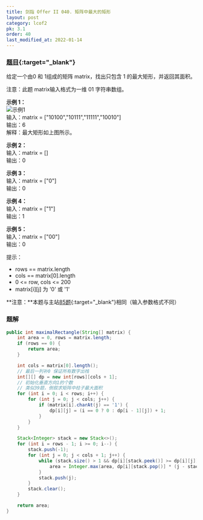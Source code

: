 ```yaml
---
title: 剑指 Offer II 040. 矩阵中最大的矩形
layout: post
category: lcof2
pk: 3.1
order: 40
last_modified_at: 2022-01-14
---
```


### [题目](https://leetcode-cn.com/problems/PLYXKQ/){:target="_blank"}

给定一个由0 和 1组成的矩阵 matrix，找出只包含 1 的最大矩形，并返回其面积。

注意：此题 matrix输入格式为一维 01 字符串数组。

**示例 1：**  
![示例1]({{site.cdn}}/assets/3/040/e1.jpg)  
输入：matrix = ["10100","10111","11111","10010"]  
输出：6  
解释：最大矩形如上图所示。

**示例 2：**  
输入：matrix = []  
输出：0

**示例 3：**  
输入：matrix = ["0"]  
输出：0

**示例 4：**  
输入：matrix = ["1"]  
输出：1

**示例 5：**  
输入：matrix = ["00"]  
输出：0

提示：
- rows == matrix.length
- cols == matrix[0].length
- 0 <= row, cols <= 200
- matrix[i][j] 为 '0' 或 '1'

**注意：**本题与主站[85题](https://leetcode-cn.com/problems/maximal-rectangle/){:target="_blank"}相同（输入参数格式不同）

### 题解

```java
public int maximalRectangle(String[] matrix) {
    int area = 0, rows = matrix.length;
    if (rows == 0) {
        return area;
    }

    int cols = matrix[0].length();
    // 最后一列补0 保证所有数字出栈
    int[][] dp = new int[rows][cols + 1];
    // 初始化垂直方向1的个数
    // 类似39题，倒叙求矩阵中柱子最大面积
    for (int i = 0; i < rows; i++) {
        for (int j = 0; j < cols; j++) {
            if (matrix[i].charAt(j) == '1') {
                dp[i][j] = (i == 0 ? 0 : dp[i - 1][j]) + 1;
            }
        }
    }

    Stack<Integer> stack = new Stack<>();
    for (int i = rows - 1; i >= 0; i--) {
        stack.push(-1);
        for (int j = 0; j < cols + 1; j++) {
            while (stack.size() > 1 && dp[i][stack.peek()] >= dp[i][j]) {
                area = Integer.max(area, dp[i][stack.pop()] * (j - stack.peek() - 1));
            }
            stack.push(j);
        }
        stack.clear();
    }

    return area;
}
```